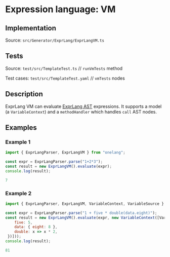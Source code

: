 # Expression language: VM

## Implementation

Source: `src/Generator/ExprLang/ExprLangVM.ts`

## Tests

Source: `test/src/TemplateTest.ts` // `runVmTests` method

Test cases: `test/src/TemplateTest.yaml` // `vmTests` nodes

## Description

ExprLang VM can evaluate [ExprLang AST](exprlang-ast.md) expressions. It supports a model (a `VariableContext`) and a `methodHandler` which handles `call` AST nodes.

## Examples

### Example 1

```javascript
import { ExprLangParser, ExprLangVM } from "onelang";

const expr = ExprLangParser.parse("1+2*3");
const result = new ExprLangVM().evaluate(expr);
console.log(result);
```

```javascript
7
```

### Example 2

```javascript
import { ExprLangParser, ExprLangVM, VariableContext, VariableSource } from "onelang";

const expr = ExprLangParser.parse("1 + five * double(data.eight)");
const result = new ExprLangVM().evaluate(expr, new VariableContext([VariableSource.fromObject({ 
    five: 5,
    data: { eight: 8 },
    double: x => x * 2,
 })]));
console.log(result);
```

```javascript
81
```

